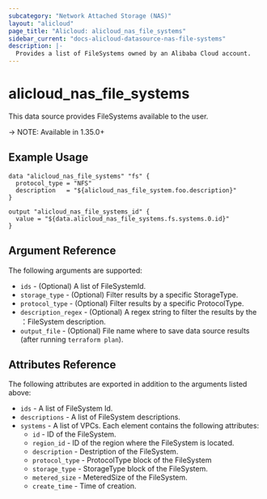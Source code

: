 ```yaml
---
subcategory: "Network Attached Storage (NAS)"
layout: "alicloud"
page_title: "Alicloud: alicloud_nas_file_systems"
sidebar_current: "docs-alicloud-datasource-nas-file-systems"
description: |-
  Provides a list of FileSystems owned by an Alibaba Cloud account.
---
```


# alicloud\_nas_file_systems

This data source provides FileSystems available to the user.

-> NOTE: Available in 1.35.0+

## Example Usage

```
data "alicloud_nas_file_systems" "fs" {
  protocol_type = "NFS"
  description   = "${alicloud_nas_file_system.foo.description}"
}

output "alicloud_nas_file_systems_id" {
  value = "${data.alicloud_nas_file_systems.fs.systems.0.id}"
}
```
## Argument Reference

The following arguments are supported:

* `ids` - (Optional) A list of FileSystemId.
* `storage_type` - (Optional) Filter results by a specific StorageType. 
* `protocol_type` - (Optional) Filter results by a specific ProtocolType. 
* `description_regex` - (Optional) A regex string to filter the results by the ：FileSystem description.
* `output_file` - (Optional) File name where to save data source results (after running `terraform plan`).

## Attributes Reference

The following attributes are exported in addition to the arguments listed above:

* `ids` - A list of FileSystem Id.
* `descriptions` - A list of FileSystem descriptions.
* `systems` - A list of VPCs. Each element contains the following attributes:
  * `id` - ID of the FileSystem.
  * `region_id` - ID of the region where the FileSystem is located.
  * `description` - Destription of the FileSystem.
  * `protocol_type` - ProtocolType block of the FileSystem
  * `storage_type` - StorageType block of the FileSystem.
  * `metered_size` - MeteredSize of the FileSystem.
  * `create_time` - Time of creation.
